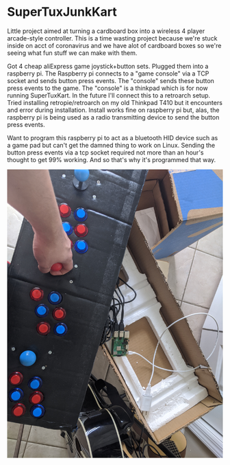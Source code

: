 # SuperTuxJunkKart

Little project aimed at turning a cardboard box into a wireless 4 player arcade-style controller. This is a time wasting project because we're stuck inside on acct of coronavirus and we have alot of cardboard boxes so we're seeing what fun stuff we can make with them.

Got 4 cheap aliExpress game joystick+button sets. Plugged them into a raspberry pi. The Raspberry pi connects to a "game console" via a TCP socket and sends button press events. The "console" sends these button press events to the game. The "console" is a thinkpad which is for now running SuperTuxKart. In the future I'll connect this to a retroarch setup. Tried installing retropie/retroarch on my old Thinkpad T410 but it encounters and error during installation. Install works fine on raspberry pi but, alas, the raspberry pi is being used as a radio transmitting device to send the button press events.

Want to program this raspberry pi to act as a bluetooth HID device such as a game pad but can't get the damned thing to work on Linux. Sending the button press events via a tcp socket required not more than an hour's thought to get 99% working. And so that's why it's programmed that way.

![controller opened](game.jpg)
